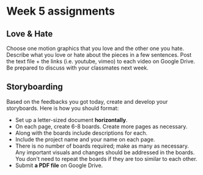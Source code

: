 # Week 5 assignments

## Love & Hate
Choose one motion graphics that you love and the other one you hate. Describe what you love or hate about the pieces in a few sentences. Post the text file + the links (i.e. youtube, vimeo) to each video on Google Drive. Be prepared to discuss with your classmates next week.

## Storyboarding
Based on the feedbacks you got today, create and develop your storyboards. Here is how you should format:
- Set up a letter-sized document **horizontally**.
- On each page, create 6-8 boards. Create more pages as necessary.
- Along with the boards include descriptions for each.
- Include the project name and your name on each page.
- There is no number of boards required; make as many as necessary. Any important visuals and changes should be addressed in the boards. You don't need to repeat the boards if they are too similar to each other.
- Submit **a PDF file** on Google Drive.



